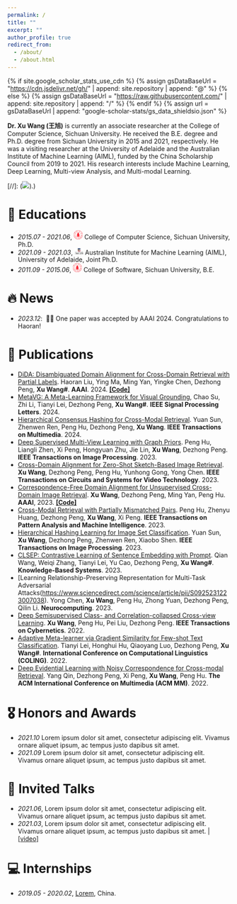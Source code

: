 ```yaml
---
permalink: /
title: ""
excerpt: ""
author_profile: true
redirect_from: 
  - /about/
  - /about.html
---
```


{% if site.google_scholar_stats_use_cdn %}
{% assign gsDataBaseUrl = "https://cdn.jsdelivr.net/gh/" | append: site.repository | append: "@" %}
{% else %}
{% assign gsDataBaseUrl = "https://raw.githubusercontent.com/" | append: site.repository | append: "/" %}
{% endif %}
{% assign url = gsDataBaseUrl | append: "google-scholar-stats/gs_data_shieldsio.json" %}

<span class='anchor' id='about-me'></span>

**Dr. Xu Wang (王旭)** is currently an associate researcher at the College of Computer Science, Sichuan University. He received the B.E. degree and Ph.D. degree from Sichuan University in 2015 and 2021, respectively. He was a visiting researcher at the University of Adelaide and the Australian Institute of Machine Learning (AIML), funded by the China Scholarship Council from 2019 to 2021. His research interests include Machine Learning, Deep Learning, Multi-view Analysis, and Multi-modal Learning. 

[//]: (<a href='https://scholar.google.com/citations?user=XTOXhy4AAAAJ'><img src="https://img.shields.io/endpoint?url={{ url | url_encode }}&logo=Google%20Scholar&labelColor=f6f6f6&color=9cf&style=flat&label=citations"></a>).)


# 📖 Educations
- *2015.07 - 2021.06*, <a href="https://en.scu.edu.cn/"><img class="png" src="/images/SCU_logo.png" width="20pt"></a> College of Computer Science, Sichuan University, Ph.D.
- *2021.09 - 2021.03*, <a href="https://www.adelaide.edu.au/aiml/"><img class="png" src="/images/UOA_logo.png" width="20pt"></a> Australian Institute for Machine Learning (AIML), University of Adelaide, Joint Ph.D.
- *2011.09 - 2015.06*, <a href="https://en.scu.edu.cn/"><img class="png" src="/images/SCU_logo.png" width="20pt"></a> College of Software, Sichuan University, B.E. 

# 🔥 News
- *2023.12*: &nbsp;🎉🎉 One paper was accepted by AAAI 2024. Congratulations to Haoran! 


# 📝 Publications 
- [DiDA: Disambiguated Domain Alignment for Cross-Domain Retrieval with Partial Labels](https://scholar.google.com/citations?view_op=view_citation&hl=zh-CN&user=XTOXhy4AAAAJ&sortby=pubdate&citation_for_view=XTOXhy4AAAAJ:dhFuZR0502QC). Haoran Liu, Ying Ma, Ming Yan, Yingke Chen, Dezhong Peng, **Xu Wang#**. **AAAI**. 2024. [**[Code]**](https://github.com/wangxu-scu/DiDA)
- [MetaVG: A Meta-Learning Framework for Visual Grounding](https://ieeexplore.ieee.org/abstract/document/10365212), Chao Su, Zhi Li, Tianyi Lei, Dezhong Peng, **Xu Wang#**. **IEEE Signal Processing Letters**. 2024.
- [Hierarchical Consensus Hashing for Cross-Modal Retrieval](https://ieeexplore.ieee.org/abstract/document/10119165). Yuan Sun, Zhenwen Ren, Peng Hu, Dezhong Peng, **Xu Wang**. **IEEE Transactions on Multimedia**. 2024.
- [Deep Supervised Multi-View Learning with Graph Priors](https://ieeexplore.ieee.org/abstract/document/10341289/). Peng Hu, Liangli Zhen, Xi Peng, Hongyuan Zhu, Jie Lin, **Xu Wang**, Dezhong Peng. **IEEE Transactions on Image Processing**. 2023.
- [Cross-Domain Alignment for Zero-Shot Sketch-Based Image Retrieval](https://ieeexplore.ieee.org/abstract/document/10098211). **Xu Wang**, Dezhong Peng, Peng Hu, Yunhong Gong, Yong Chen. **IEEE Transactions on Circuits and Systems for Video Technology**. 2023.
- [Correspondence-Free Domain Alignment for Unsupervised Cross-Domain Image Retrieval](https://arxiv.org/pdf/2302.06081.pdf). **Xu Wang**, Dezhong Peng, Ming Yan, Peng Hu. **AAAI**, 2023. [**[Code]**](https://github.com/wangxu-scu/CoDA)
- [Cross-Modal Retrieval with Partially Mismatched Pairs](https://ieeexplore.ieee.org/abstract/document/10050111). Peng Hu, Zhenyu Huang, Dezhong Peng, **Xu Wang**, Xi Peng. **IEEE Transactions on Pattern Analysis and Machine Intelligence**. 2023.
- [Hierarchical Hashing Learning for Image Set Classification](https://ieeexplore.ieee.org/abstract/document/10061433/). Yuan Sun, **Xu Wang**, Dezhong Peng, Zhenwen Ren, Xiaobo Shen. **IEEE Transactions on Image Processing**. 2023.
- [CLSEP: Contrastive Learning of Sentence Embedding with Prompt](https://www.sciencedirect.com/science/article/pii/S0950705123001314). Qian Wang, Weiqi Zhang, Tianyi Lei, Yu Cao, Dezhong Peng, **Xu Wang#**. **Knowledge-Based Systems**. 2023.
- [Learning Relationship-Preserving Representation for Multi-Task Adversarial Attacks(https://www.sciencedirect.com/science/article/pii/S0925231223007038). Yong Chen, **Xu Wang**, Peng Hu, Zhong Yuan, Dezhong Peng, Qilin Li. **Neurocomputing**. 2023.
- [Deep Semisupervised Class- and Correlation-collapsed Cross-view Learning](https://ieeexplore.ieee.org/abstract/document/9086133/). **Xu Wang**, Peng Hu, Pei Liu, Dezhong Peng. **IEEE Transactions on Cybernetics**. 2022.
- [Adaptive Meta-learner via Gradient Similarity for Few-shot Text Classification](https://arxiv.org/abs/2209.04702). Tianyi Lei, Honghui Hu, Qiaoyang Luo, Dezhong Peng, **Xu Wang#**. **International Conference on Computational Linguistics (COLING)**. 2022.
- [Deep Evidential Learning with Noisy Correspondence for Cross-modal Retrieval](https://dl.acm.org/doi/abs/10.1145/3503161.3547922). Yang Qin, Dezhong Peng, Xi Peng, **Xu Wang**, Peng Hu. **The ACM International Conference on Multimedia (ACM MM)**. 2022.

# 🎖 Honors and Awards
- *2021.10* Lorem ipsum dolor sit amet, consectetur adipiscing elit. Vivamus ornare aliquet ipsum, ac tempus justo dapibus sit amet. 
- *2021.09* Lorem ipsum dolor sit amet, consectetur adipiscing elit. Vivamus ornare aliquet ipsum, ac tempus justo dapibus sit amet. 


# 💬 Invited Talks
- *2021.06*, Lorem ipsum dolor sit amet, consectetur adipiscing elit. Vivamus ornare aliquet ipsum, ac tempus justo dapibus sit amet. 
- *2021.03*, Lorem ipsum dolor sit amet, consectetur adipiscing elit. Vivamus ornare aliquet ipsum, ac tempus justo dapibus sit amet.  \| [\[video\]](https://github.com/)

# 💻 Internships
- *2019.05 - 2020.02*, [Lorem](https://github.com/), China.
